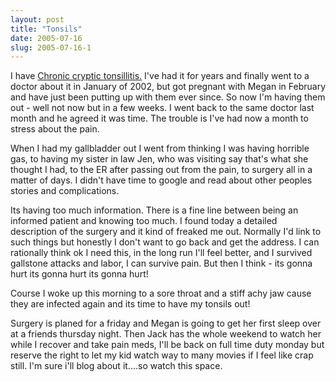 ```yaml
---
layout: post
title: "Tonsils"
date: 2005-07-16
slug: 2005-07-16-1
---
```


I have  [Chronic cryptic tonsillitis.](http://www.medicinenet.com/script/main/art.asp?articlekey=7438)   I&apos;ve had it for years and finally went to a doctor about it in January of 2002, but got pregnant with Megan in February and have just been putting up with them ever since.  So now I&apos;m having them out - well not now but in a few weeks.  I went back to the same doctor last month and he agreed it was time.  The trouble is I&apos;ve had now a month to stress about the pain.  

When I had my gallbladder out I went from thinking I was having horrible gas, to having my sister in law Jen, who was visiting say that&apos;s what she thought I had, to the ER after passing out from the pain, to surgery all in a matter of days.  I didn&apos;t have time to google and read about other peoples stories and complications.  

Its having too much information.  There is a fine line between being an informed patient and knowing too much.  I found today a detailed description of the surgery and it kind of freaked me out.  Normally I&apos;d link to such things but honestly I don&apos;t want to go back and get the address.  I can rationally think ok I need this, in the long run I&apos;ll feel better, and I survived gallstone attacks and labor, I can survive pain.  But then I think - its gonna hurt its gonna hurt its gonna hurt!

Course I woke up this morning to a sore throat and a stiff achy jaw cause they are infected again and its time to have my tonsils out!  

Surgery is planed for a friday and Megan is going to get her first sleep over at a friends thursday night.  Then Jack has the whole weekend to watch her while I recover and take pain meds,  I&apos;ll be back on full time duty monday but reserve the right to let my kid watch way to many movies if I feel like crap still.  I&apos;m sure i&apos;ll blog about it....so watch this space.
